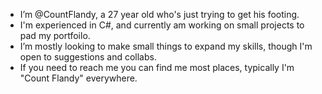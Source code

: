 - I’m @CountFlandy, a 27 year old who's just trying to get his footing.
- I'm experienced in C#, and currently am working on small projects to pad my portfoilo.
- I’m mostly looking to make small things to expand my skills, though I'm open to suggestions and collabs.
- If you need to reach me you can find me most places, typically I'm "Count Flandy" everywhere. 
